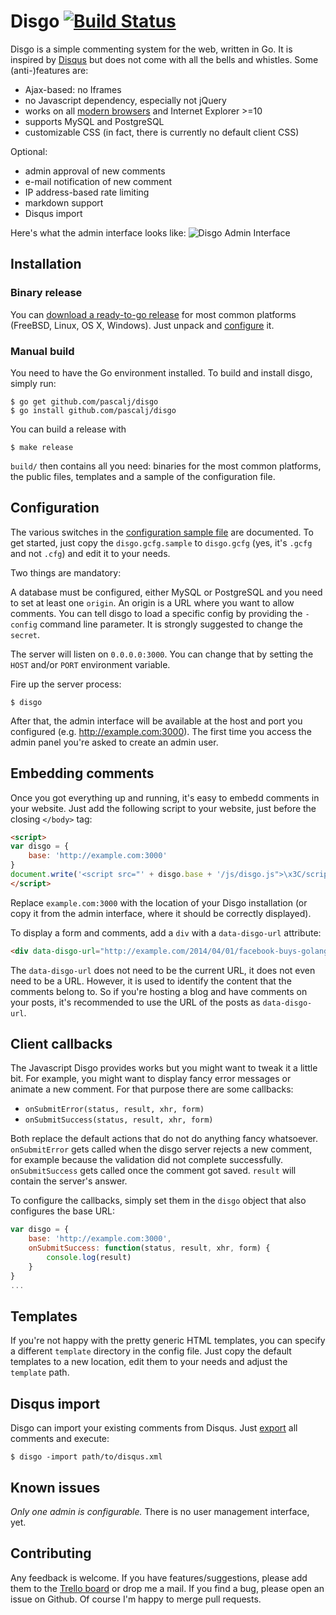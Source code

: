 # Disgo [![Build Status](https://travis-ci.org/pascalj/disgo.svg?branch=master)](https://travis-ci.org/pascalj/disgo)

Disgo is a simple commenting system for the web, written in Go. It is inspired by [Disqus](http://disqus.com) but does not come with all the bells and whistles. Some (anti-)features are:

- Ajax-based: no Iframes
- no Javascript dependency, especially not jQuery
- works on all [modern browsers](http://caniuse.com/cors) and Internet Explorer >=10
- supports MySQL and PostgreSQL
- customizable CSS (in fact, there is currently no default client CSS)

Optional:

- admin approval of new comments
- e-mail notification of new comment
- IP address-based rate limiting
- markdown support
- Disqus import

Here's what the admin interface looks like:
![Disgo Admin Interface](http://pascalj.github.io/disgo.png)


## Installation

### Binary release

You can [download a ready-to-go release](https://github.com/pascalj/disgo/releases) for most common platforms (FreeBSD, Linux, OS X, Windows). Just unpack and [configure](#configuration) it.

### Manual build

You need to have the Go environment installed. To build and install disgo, simply run:

```
$ go get github.com/pascalj/disgo
$ go install github.com/pascalj/disgo
```

You can build a release with

```
$ make release
```

`build/` then contains all you need: binaries for the most common platforms, the public files, templates and a sample of the configuration file.

## Configuration

The various switches in the [configuration sample file](disgo.gcfg.sample) are documented. To get started, just copy the `disgo.gcfg.sample` to `disgo.gcfg` (yes, it's `.gcfg` and not `.cfg`) and edit it to your needs.

Two things are mandatory:

A database must be configured, either MySQL or PostgreSQL and you need to set at least one `origin`. An origin is a URL where you want to allow comments. You can tell disgo to load a specific config by providing the `-config` command line parameter. It is strongly suggested to change the `secret`.

The server will listen on `0.0.0.0:3000`. You can change that by setting the `HOST` and/or `PORT` environment variable.

Fire up the server process:

```
$ disgo
```

After that, the admin interface will be available at the host and port you configured (e.g. http://example.com:3000). The first time you access the admin panel you're asked to create an admin user.

## Embedding comments

Once you got everything up and running, it's easy to embedd comments in your website. Just add the following script to your website, just before the closing `</body>` tag:

```html
<script>
var disgo = {
    base: 'http://example.com:3000'
}
document.write('<script src="' + disgo.base + '/js/disgo.js">\x3C/script>')
</script>
```

Replace `example.com:3000` with the location of your Disgo installation (or copy it from the admin interface, where it should be correctly displayed).

To display a form and comments, add a `div` with a `data-disgo-url` attribute:

```html
<div data-disgo-url="http://example.com/2014/04/01/facebook-buys-golang"></div>
```

The `data-disgo-url` does not need to be the current URL, it does not even need to be a URL. However, it is used to identify the content that the comments belong to. So if you're hosting a blog and have comments on your posts, it's recommended to use the URL of the posts as `data-disgo-url`.

## Client callbacks

The Javascript Disgo provides works but you might want to tweak it a little bit. For example, you might want to display fancy error messages or animate a new comment. For that purpose there are some callbacks:

- `onSubmitError(status, result, xhr, form)`
- `onSubmitSuccess(status, result, xhr, form)`

Both replace the default actions that do not do anything fancy whatsoever. `onSubmitError` gets called when the disgo server rejects a new comment, for example because the validation did not complete successfully. `onSubmitSuccess` gets called once the comment got saved. `result` will contain the server's answer.

To configure the callbacks, simply set them in the `disgo` object that also configures the base URL:

```javascript
var disgo = {
    base: 'http://example.com:3000',
    onSubmitSuccess: function(status, result, xhr, form) {
		console.log(result)
    }
}
...
```

## Templates

If you're not happy with the pretty generic HTML templates, you can specify a different `template` directory in the config file. Just copy the default templates to a new location, edit them to your needs and adjust the `template` path.

## Disqus import

Disgo can import your existing comments from Disqus. Just [export](http://disqus.com/admin/discussions/export/) all comments and execute:

```
$ disgo -import path/to/disqus.xml
```

## Known issues

*Only one admin is configurable.* There is no user management interface, yet.

## Contributing

Any feedback is welcome. If you have features/suggestions, please add them to the [Trello board](https://trello.com/b/HU7Vc3NT/disgo) or drop me a mail. If you find a bug, please open an issue on Github. Of course I'm happy to merge pull requests.
